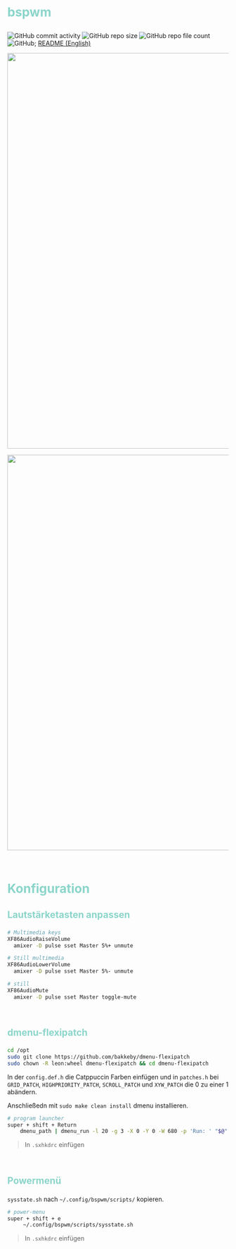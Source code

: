 # <p style="color:#8bd5ca">bspwm</p>
![GitHub commit activity](https://img.shields.io/github/commit-activity/m/Pfeffimann18/bspwm)
![GitHub repo size](https://img.shields.io/github/repo-size/Pfeffimann18/bspwm)
![GitHub repo file count](https://img.shields.io/github/directory-file-count/Pfeffimann18/bspwm)
![GitHub](https://img.shields.io/github/license/Pfeffimann18/bspwm); 
[README (English)](https://github.com/Pfeffimann18/bspwm/blob/main/README_ENG.md)
</br>

<p align="center">
  <img src="https://thumbs2.imgbox.com/06/86/kJbzbfji_t.png" width="900px">
</p>

<p align="center">
  <img src="https://thumbs2.imgbox.com/45/c9/FzDWwV73_t.png" width="900px">
</p>
</br>

# <p style="color:#8bd5ca">Konfiguration</p>
## <p style="color:#8bd5ca">Lautstärketasten anpassen</p>
```bash
# Multimedia keys
XF86AudioRaiseVolume
  amixer -D pulse sset Master 5%+ unmute

# Still multimedia
XF86AudioLowerVolume
  amixer -D pulse sset Master 5%- unmute

# still
XF86AudioMute
  amixer -D pulse sset Master toggle-mute
```
</br>

## <p style="color:#8bd5ca">dmenu-flexipatch</p>
```bash
cd /opt
sudo git clone https://github.com/bakkeby/dmenu-flexipatch
sudo chown -R leon:wheel dmenu-flexipatch && cd dmenu-flexipatch
```
In der `config.def.h` die Catppuccin Farben einfügen und in `patches.h` bei `GRID_PATCH`, `HIGHPRIORITY_PATCH`, `SCROLL_PATCH` und `XYW_PATCH` die 0 zu einer 1 abändern.

Anschließedn mit `sudo make clean install` dmenu installieren.
```bash
# program launcher
super + shift + Return
	dmenu_path | dmenu_run -l 20 -g 3 -X 0 -Y 0 -W 680 -p 'Run: ' "$@"
```
> In `.sxhkdrc` einfügen

</br>

## <p style="color:#8bd5ca">Powermenü</p>
`sysstate.sh` nach `~/.config/bspwm/scripts/` kopieren.
```bash
# power-menu 
super + shift + e
     ~/.config/bspwm/scripts/sysstate.sh
```
> In `.sxhkdrc` einfügen